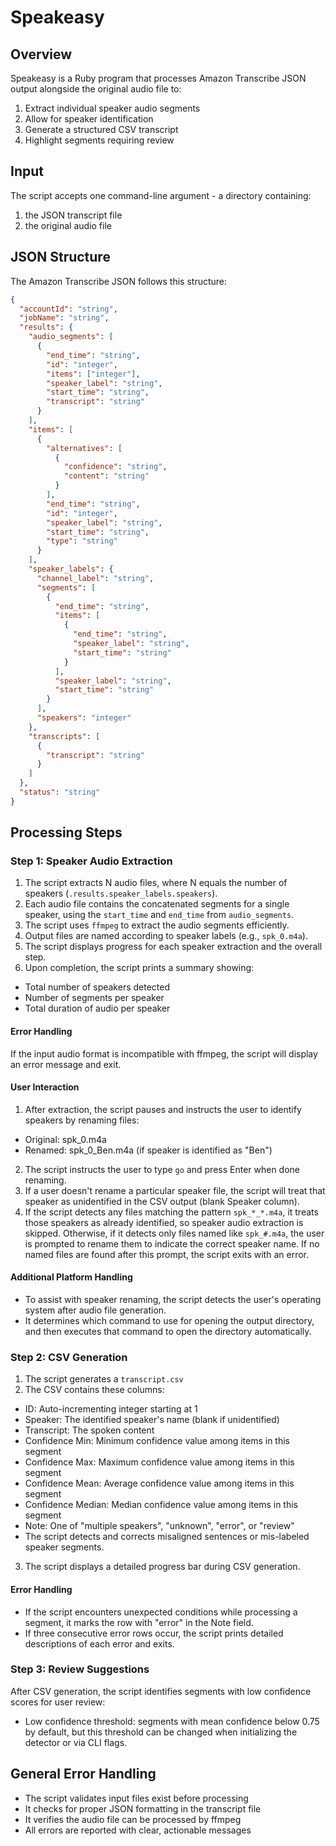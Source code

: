 # Speakeasy

## Overview

Speakeasy is a Ruby program that processes Amazon Transcribe JSON output alongside the original audio file to:

1. Extract individual speaker audio segments
2. Allow for speaker identification
3. Generate a structured CSV transcript
4. Highlight segments requiring review

## Input

The script accepts one command-line argument - a directory containing:

1. the JSON transcript file
2. the original audio file

## JSON Structure

The Amazon Transcribe JSON follows this structure:

```json
{
  "accountId": "string",
  "jobName": "string",
  "results": {
    "audio_segments": [
      {
        "end_time": "string",
        "id": "integer",
        "items": ["integer"],
        "speaker_label": "string",
        "start_time": "string",
        "transcript": "string"
      }
    ],
    "items": [
      {
        "alternatives": [
          {
            "confidence": "string",
            "content": "string"
          }
        ],
        "end_time": "string",
        "id": "integer",
        "speaker_label": "string",
        "start_time": "string",
        "type": "string"
      }
    ],
    "speaker_labels": {
      "channel_label": "string",
      "segments": [
        {
          "end_time": "string",
          "items": [
            {
              "end_time": "string",
              "speaker_label": "string",
              "start_time": "string"
            }
          ],
          "speaker_label": "string",
          "start_time": "string"
        }
      ],
      "speakers": "integer"
    },
    "transcripts": [
      {
        "transcript": "string"
      }
    ]
  },
  "status": "string"
}
```

## Processing Steps

### Step 1: Speaker Audio Extraction

1. The script extracts N audio files, where N equals the number of speakers (`.results.speaker_labels.speakers`).
2. Each audio file contains the concatenated segments for a single speaker, using the `start_time` and `end_time` from `audio_segments`.
3. The script uses `ffmpeg` to extract the audio segments efficiently.
4. Output files are named according to speaker labels (e.g., `spk_0.m4a`).
5. The script displays progress for each speaker extraction and the overall step.
6. Upon completion, the script prints a summary showing:
  - Total number of speakers detected
  - Number of segments per speaker
  - Total duration of audio per speaker

#### Error Handling

If the input audio format is incompatible with ffmpeg, the script will display an error message and exit.

#### User Interaction

1. After extraction, the script pauses and instructs the user to identify speakers by renaming files:
  - Original: spk\_0.m4a
  - Renamed: spk\_0\_Ben.m4a (if speaker is identified as "Ben")

2. The script instructs the user to type `go` and press Enter when done renaming.
3. If a user doesn't rename a particular speaker file, the script will treat that speaker as unidentified in the CSV
   output (blank Speaker column).
4. If the script detects any files matching the pattern `spk_*_*.m4a`, it treats those speakers as already identified,
   so speaker audio extraction is skipped. Otherwise, if it detects only files named like `spk_#.m4a`, the user is
   prompted to rename them to indicate the correct speaker name. If no named files are found after this prompt, the
   script exits with an error.

#### Additional Platform Handling

- To assist with speaker renaming, the script detects the user's operating system after audio file generation.
- It determines which command to use for opening the output directory, and then executes that command to open the directory automatically.

### Step 2: CSV Generation

1. The script generates a `transcript.csv`
2. The CSV contains these columns:
  - ID: Auto-incrementing integer starting at 1
  - Speaker: The identified speaker's name (blank if unidentified)
  - Transcript: The spoken content
  - Confidence Min: Minimum confidence value among items in this segment
  - Confidence Max: Maximum confidence value among items in this segment
  - Confidence Mean: Average confidence value among items in this segment
  - Confidence Median: Median confidence value among items in this segment
  - Note: One of "multiple speakers", "unknown", "error", or "review"
  - The script detects and corrects misaligned sentences or mis-labeled speaker segments.
3. The script displays a detailed progress bar during CSV generation.

#### Error Handling

- If the script encounters unexpected conditions while processing a segment, it marks the row with "error" in the Note field.
- If three consecutive error rows occur, the script prints detailed descriptions of each error and exits.

### Step 3: Review Suggestions

After CSV generation, the script identifies segments with low confidence scores for user review:

- Low confidence threshold: segments with mean confidence below 0.75 by default,
  but this threshold can be changed when initializing the detector or via CLI flags.

## General Error Handling

- The script validates input files exist before processing
- It checks for proper JSON formatting in the transcript file
- It verifies the audio file can be processed by ffmpeg
- All errors are reported with clear, actionable messages
